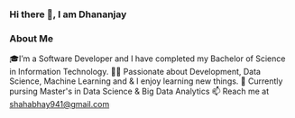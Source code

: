 ### Hi there 👋, I am Dhananjay

<h3>About Me</h3>

🎓I’m a Software Developer and I have completed my Bachelor of Science in Information Technology.
👨‍💻 Passionate about Development, Data Science, Machine Learning and & I enjoy learning new things.
🌱 Currently pursing Master's in Data Science & Big Data Analytics
📫 Reach me at shahabhay941@gmail.com






<!--
**dhananjay-bamane/Dhananjay-Bamane** is a ✨ _special_ ✨ repository because its `README.md` (this file) appears on your GitHub profile.

Here are some ideas to get you started:

- 🔭 I’m currently working on ...
- 🌱 I’m currently learning ...
- 👯 I’m looking to collaborate on ...
- 🤔 I’m looking for help with ...
- 💬 Ask me about ...
- 📫 How to reach me: ...
- 😄 Pronouns: ...
- ⚡ Fun fact: ...
-->
